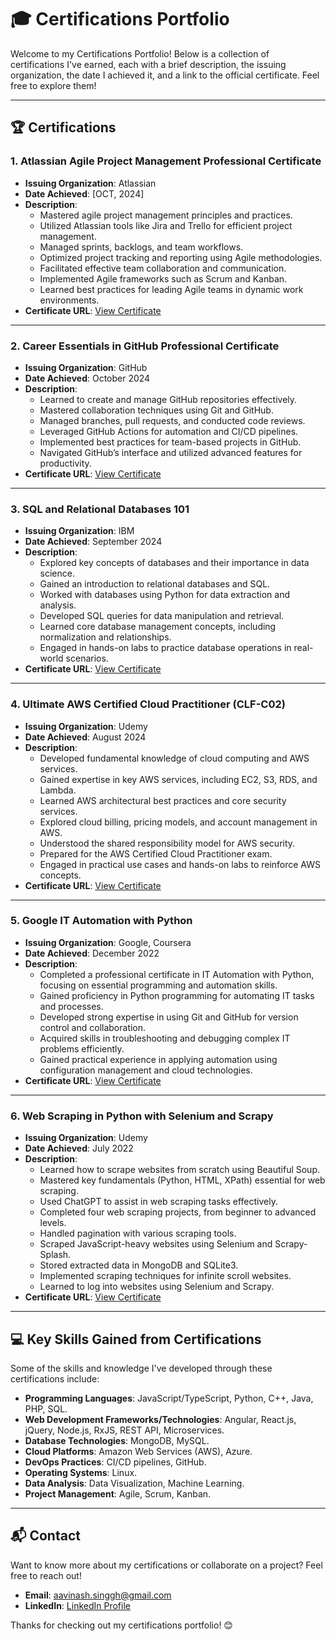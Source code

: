 # 🎓 Certifications Portfolio

Welcome to my Certifications Portfolio! Below is a collection of certifications I've earned, each with a brief description, the issuing organization, the date I achieved it, and a link to the official certificate. Feel free to explore them!

---

## 🏆 Certifications

### 1. **Atlassian Agile Project Management Professional Certificate**
   - **Issuing Organization**: Atlassian
   - **Date Achieved**: [OCT, 2024]
   - **Description**: 
     - Mastered agile project management principles and practices.
     - Utilized Atlassian tools like Jira and Trello for efficient project management.
     - Managed sprints, backlogs, and team workflows.
     - Optimized project tracking and reporting using Agile methodologies.
     - Facilitated effective team collaboration and communication.
     - Implemented Agile frameworks such as Scrum and Kanban.
     - Learned best practices for leading Agile teams in dynamic work environments.
   - **Certificate URL**: [View Certificate](https://www.linkedin.com/learning/certificates/f4414f2df6fd477c6a429390dcffc1335094c7cd45e2f084b7470a5ff2004a10)

---

### 2. **Career Essentials in GitHub Professional Certificate**
   - **Issuing Organization**: GitHub
   - **Date Achieved**: October 2024
   - **Description**: 
     - Learned to create and manage GitHub repositories effectively.
     - Mastered collaboration techniques using Git and GitHub.
     - Managed branches, pull requests, and conducted code reviews.
     - Leveraged GitHub Actions for automation and CI/CD pipelines.
     - Implemented best practices for team-based projects in GitHub.
     - Navigated GitHub’s interface and utilized advanced features for productivity.
   - **Certificate URL**: [View Certificate](https://www.linkedin.com/learning/certificates/357a64360c3dfcdb21269de69f3c7cdc68a230141d282ea4a1312574646cb4d8?lipi=urn%3Ali%3Apage%3Ad_flagship3_profile_view_base_certifications_details%3BELlrrpspQyibk%2FaFKiLbCw%3D%3D)

---

### 3. **SQL and Relational Databases 101**
   - **Issuing Organization**: IBM
   - **Date Achieved**: September 2024
   - **Description**: 
     - Explored key concepts of databases and their importance in data science.
     - Gained an introduction to relational databases and SQL.
     - Worked with databases using Python for data extraction and analysis.
     - Developed SQL queries for data manipulation and retrieval.
     - Learned core database management concepts, including normalization and relationships.
     - Engaged in hands-on labs to practice database operations in real-world scenarios.
   - **Certificate URL**: [View Certificate](https://courses.ibmdeveloper.skillsnetwork.site/certificates/39fdc022c8b247778892df7adc66dea0)

---

### 4. **Ultimate AWS Certified Cloud Practitioner (CLF-C02)**
   - **Issuing Organization**: Udemy
   - **Date Achieved**: August 2024
   - **Description**: 
     - Developed fundamental knowledge of cloud computing and AWS services.
     - Gained expertise in key AWS services, including EC2, S3, RDS, and Lambda.
     - Learned AWS architectural best practices and core security services.
     - Explored cloud billing, pricing models, and account management in AWS.
     - Understood the shared responsibility model for AWS security.
     - Prepared for the AWS Certified Cloud Practitioner exam.
     - Engaged in practical use cases and hands-on labs to reinforce AWS concepts.
   - **Certificate URL**: [View Certificate](https://www.udemy.com/certificate/UC-ea513650-6f91-40ee-8868-89cd1ff337e7/)

---

### 5. **Google IT Automation with Python**
   - **Issuing Organization**: Google, Coursera
   - **Date Achieved**: December 2022
   - **Description**: 
     - Completed a professional certificate in IT Automation with Python, focusing on essential programming and automation skills.
     - Gained proficiency in Python programming for automating IT tasks and processes.
     - Developed strong expertise in using Git and GitHub for version control and collaboration.
     - Acquired skills in troubleshooting and debugging complex IT problems efficiently.
     - Gained practical experience in applying automation using configuration management and cloud technologies.
   - **Certificate URL**: [View Certificate](https://www.coursera.org/account/accomplishments/professional-cert/LEB9M6L2LV7Y)

---

### 6. **Web Scraping in Python with Selenium and Scrapy**
   - **Issuing Organization**: Udemy
   - **Date Achieved**: July 2022
   - **Description**: 
     - Learned how to scrape websites from scratch using Beautiful Soup.
     - Mastered key fundamentals (Python, HTML, XPath) essential for web scraping.
     - Used ChatGPT to assist in web scraping tasks effectively.
     - Completed four web scraping projects, from beginner to advanced levels.
     - Handled pagination with various scraping tools.
     - Scraped JavaScript-heavy websites using Selenium and Scrapy-Splash.
     - Stored extracted data in MongoDB and SQLite3.
     - Implemented scraping techniques for infinite scroll websites.
     - Learned to log into websites using Selenium and Scrapy.
   - **Certificate URL**: [View Certificate](https://www.udemy.com/certificate/UC-829a1d19-7f3f-43fe-9864-bc57e7d7304e/)

---

## 💻 Key Skills Gained from Certifications
Some of the skills and knowledge I've developed through these certifications include:
- **Programming Languages**: JavaScript/TypeScript, Python, C++, Java, PHP, SQL.
- **Web Development Frameworks/Technologies**: Angular, React.js, jQuery, Node.js, RxJS, REST API, Microservices.
- **Database Technologies**: MongoDB, MySQL.
- **Cloud Platforms**: Amazon Web Services (AWS), Azure.
- **DevOps Practices**: CI/CD pipelines, GitHub.
- **Operating Systems**: Linux.
- **Data Analysis**: Data Visualization, Machine Learning.
- **Project Management**: Agile, Scrum, Kanban.

---

## 📬 Contact
Want to know more about my certifications or collaborate on a project? Feel free to reach out!

- **Email**: aavinash.singgh@gmail.com
- **LinkedIn**: [LinkedIn Profile](https://www.linkedin.com/in/avinashsinghh/)

Thanks for checking out my certifications portfolio! 😊
